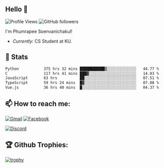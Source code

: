 
<h2>Hello 👋</h2> 

![Profile Views](https://komarev.com/ghpvc/?username=Homiez09&label=Profile%20views&color=0e75b6&style=flat)
![GitHub followers](https://img.shields.io/github/followers/HomieZ09.svg?style=social&label=Follow)


I'm Phumrapee Soenvanichakul!

- <i>Currently:</i> CS Student at KU.

<h2>👀 Stats</h2>

<!--START_SECTION:waka-->

```txt
Python           375 hrs 32 mins ███████████▒░░░░░░░░░░░░░   44.77 %
C                117 hrs 41 mins ███▓░░░░░░░░░░░░░░░░░░░░░   14.03 %
JavaScript       63 hrs          ██░░░░░░░░░░░░░░░░░░░░░░░   07.51 %
TypeScript       59 hrs 24 mins  █▓░░░░░░░░░░░░░░░░░░░░░░░   07.08 %
Vue.js           36 hrs 40 mins  █░░░░░░░░░░░░░░░░░░░░░░░░   04.37 %
```

<!--END_SECTION:waka-->

<h2>📫 How to reach me:</h2>

<a href="mailto:phumrapeesoen1@gmail.com">![Gmail](https://img.shields.io/badge/Gmail-D14836?style=for-the-badge&logo=gmail&logoColor=white)</a> 
<a href="https://web.facebook.com/phumrapee.soenvanichakul.3/">![Facebook](https://img.shields.io/badge/Facebook-4267B2?style=for-the-badge&logo=facebook&logoColor=white)</a>

<a href="https://discord.gg/EWnAEUtFVm">![Discord](https://discord.c99.nl/widget/theme-1/297740667784921089.png)</a> 

<h2>🏆 Github Trophies:</h2>

[![trophy](https://github-profile-trophy.vercel.app/?username=Homiez09&theme=discord&row=1)](https://github.com/ryo-ma/github-profile-trophy)
